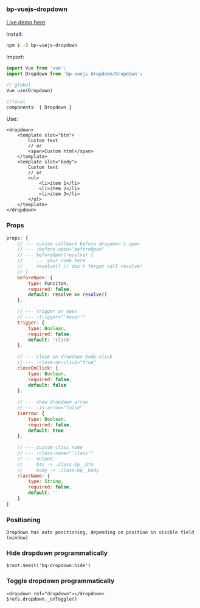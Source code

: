 ### bp-vuejs-dropdown

[Live demo here](https://borisbutenko.github.io/bp-vuejs-dropdown/demo/index.html)

Install:
```bash
npm i -D bp-vuejs-dropdown
```
Import:
```javascript
import Vue from 'vue';
import Dropdown from 'bp-vuejs-dropdown/Dropdown';

// global
Vue.use(Dropdown)

//local
components: { Dropdown }
```
Use:
```vue
<dropdown>
    <template slot="btn">
        Custom text 
        // or
        <span>Custom html</span>
    </template>
    <template slot="body">
        Custom text 
        // or
        <ul>
            <li>item 1</li>
            <li>item 2</li>
            <li>item 3</li>
        </ul>
    </template>
</dropdown>
```
### Props
```javascript
props: {
    // --- custom callback before dropdown's open
    // --- :before-open="beforeOpen"
    // --- beforeOpen(resolve) {
    //     ... your code here
    //     resolve() // don't forget call resolve!
    // } 
    beforeOpen: {
        type: Funciton,
        required: false,
        default: resolve => resolve()
    },

    // --- trigger on open
    // --- :trigger="'hover'"
    trigger: {
        type: Boolean,
        required: false,
        default: 'click'
    },
    
    // --- close on dropdown body click
    // --- :close-on-click="true"
    closeOnClick: {
        type: Boolean,
        required: false,
        default: false
    },
    
    // --- show dropdown arrow
    // --- :is-arrow="false"
    isArrow: {
        type: Boolean,
        required: false,
        default: true
    },
    
    // --- custom class name
    // --- :class-name="'class'"
    // --- output: 
    //     btn -> .class-bp__btn 
    //     body -> .class-bp__body
    className: {
        type: String,
        required: false,
        default: ''
    }
}
```
### Positioning

```text
Dropdown has auto positioning, depending on position in visible field (window)
```

### Hide dropdown programmatically

```text
$root.$emit('bq-dropdown:hide')
```

### Toggle dropdown programmatically

```text
<dropdown ref="dropdown"></dropdown>
$refs.dropdown._onToggle()
```